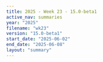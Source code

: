 ```yaml
---
title: 2025 - Week 23 - 15.0-beta1
active_nav: summaries
year: "2025"
filename: "wk23"
version: "15.0-beta1"
start_date: "2025-06-02"
end_date: "2025-06-08"
layout: "summary"
---
```

